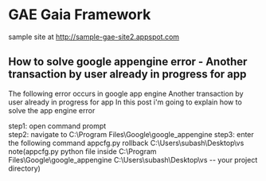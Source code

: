 # GAE Gaia Framework
sample site at http://sample-gae-site2.appspot.com

## How to solve google appengine error - Another transaction by user already in progress for app
The following error occurs in google app engine
Another transaction by user already in progress for app
In this post i'm  going to explain how to solve the app engine error

step1: 
	open command  prompt  
step2: 
    navigate  to   C:\Program Files\Google\google_appengine
step3:
    enter   the  following  command
	appcfg.py rollback  C:\Users\subash\Desktop\vs
	note(appcfg.py  python file inside  C:\Program Files\Google\google_appengine
	C:\Users\subash\Desktop\vs  --  your project directory)